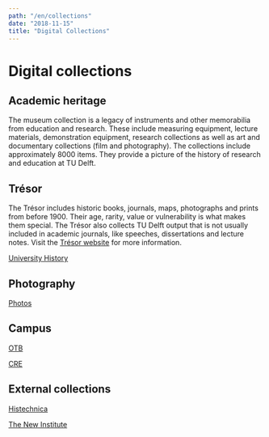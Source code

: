 ```yaml
---
path: "/en/collections"
date: "2018-11-15"
title: "Digital Collections"
---
```


# Digital collections

## Academic heritage

The museum collection is a legacy of instruments and other memorabilia from education and research. These include measuring equipment, lecture materials, demonstration equipment, research collections as well as art and documentary collections (film and photography). The collections include approximately 8000 items. They provide a picture of the history of research and education at TU Delft.

## Trésor

The Trésor includes historic books, journals, maps, photographs and prints from before 1900. Their age, rarity, value or vulnerability is what makes them special. The Trésor also collects TU Delft output that is not usually included in academic journals, like speeches, dissertations and lecture notes. Visit the [Trésor website](https://tresor.tudelft.nl) for more information.

<div class="blocks">

<div class="block cutcorners w-4 h-4 image">

[University History](/en/collections/university-history)
</div>

</div>

## Photography

<div class="blocks">
<div class="block cutcorners w-4 h-4 image">

[Photos](/en/collections/fotografie)
</div>
</div>

## Campus

<div class="blocks">
<div class="block cutcorners w-4 h-4 image">

[OTB](/en/collections/otb-fotoarchief)
</div>
<div class="block cutcorners w-4 h-4 image">

[CRE](/en/collections/cre-tib)
</div>
</div>

## External collections

<div class="blocks">

<div class="block cutcorners w-4 h-4 image">

[Histechnica](/en/collections/histechnica)
</div>
<div class="block cutcorners w-4 h-4 image">

[The New Institute](/en/collections/hni)
</div>

</div>